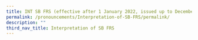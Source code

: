 ```yaml
---
title: INT SB FRS (effective after 1 January 2022, issued up to December 2022)
permalink: /pronouncements/Interpretation-of-SB-FRS/permalink/
description: ""
third_nav_title: Interpretation of SB FRS
---
```

